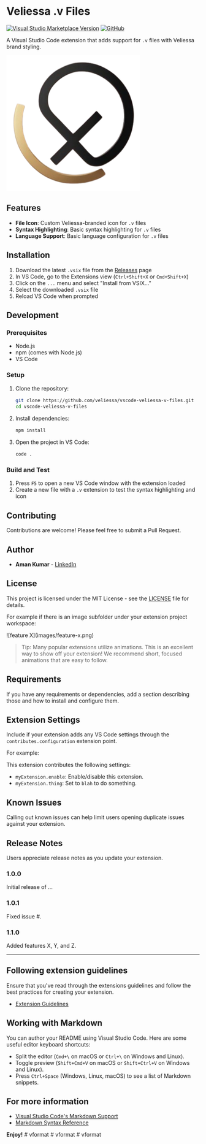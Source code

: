 # Veliessa .v Files

[![Visual Studio Marketplace Version](https://img.shields.io/visual-studio-marketplace/v/veliessa.vformat?label=VS%20Marketplace&logo=visual-studio-code)](https://marketplace.visualstudio.com/items?itemName=veliessa.vformat)
[![GitHub](https://img.shields.io/github/license/veliessa/vformat)](https://github.com/veliessa/vformat)

A Visual Studio Code extension that adds support for `.v` files with Veliessa brand styling.

![Veliessa .v Files Extension](icons/images/veliessa-logo.png)

## Features

- **File Icon**: Custom Veliessa-branded icon for `.v` files
- **Syntax Highlighting**: Basic syntax highlighting for `.v` files
- **Language Support**: Basic language configuration for `.v` files

## Installation

1. Download the latest `.vsix` file from the [Releases](https://github.com/veliessa/vscode-veliessa-v-files/releases) page
2. In VS Code, go to the Extensions view (`Ctrl+Shift+X` or `Cmd+Shift+X`)
3. Click on the `...` menu and select "Install from VSIX..."
4. Select the downloaded `.vsix` file
5. Reload VS Code when prompted

## Development

### Prerequisites

- Node.js
- npm (comes with Node.js)
- VS Code

### Setup

1. Clone the repository:
   ```bash
   git clone https://github.com/veliessa/vscode-veliessa-v-files.git
   cd vscode-veliessa-v-files
   ```

2. Install dependencies:
   ```bash
   npm install
   ```

3. Open the project in VS Code:
   ```bash
   code .
   ```

### Build and Test

1. Press `F5` to open a new VS Code window with the extension loaded
2. Create a new file with a `.v` extension to test the syntax highlighting and icon

## Contributing

Contributions are welcome! Please feel free to submit a Pull Request.

## Author

- **Aman Kumar** - [LinkedIn](https://www.linkedin.com/in/theamanone)

## License

This project is licensed under the MIT License - see the [LICENSE](LICENSE) file for details.

For example if there is an image subfolder under your extension project workspace:

\!\[feature X\]\(images/feature-x.png\)

> Tip: Many popular extensions utilize animations. This is an excellent way to show off your extension! We recommend short, focused animations that are easy to follow.

## Requirements

If you have any requirements or dependencies, add a section describing those and how to install and configure them.

## Extension Settings

Include if your extension adds any VS Code settings through the `contributes.configuration` extension point.

For example:

This extension contributes the following settings:

* `myExtension.enable`: Enable/disable this extension.
* `myExtension.thing`: Set to `blah` to do something.

## Known Issues

Calling out known issues can help limit users opening duplicate issues against your extension.

## Release Notes

Users appreciate release notes as you update your extension.

### 1.0.0

Initial release of ...

### 1.0.1

Fixed issue #.

### 1.1.0

Added features X, Y, and Z.

---

## Following extension guidelines

Ensure that you've read through the extensions guidelines and follow the best practices for creating your extension.

* [Extension Guidelines](https://code.visualstudio.com/api/references/extension-guidelines)

## Working with Markdown

You can author your README using Visual Studio Code. Here are some useful editor keyboard shortcuts:

* Split the editor (`Cmd+\` on macOS or `Ctrl+\` on Windows and Linux).
* Toggle preview (`Shift+Cmd+V` on macOS or `Shift+Ctrl+V` on Windows and Linux).
* Press `Ctrl+Space` (Windows, Linux, macOS) to see a list of Markdown snippets.

## For more information

* [Visual Studio Code's Markdown Support](http://code.visualstudio.com/docs/languages/markdown)
* [Markdown Syntax Reference](https://help.github.com/articles/markdown-basics/)

**Enjoy!**
#   v f o r m a t 
 
 #   v f o r m a t 
 
 #   v f o r m a t 
 
 